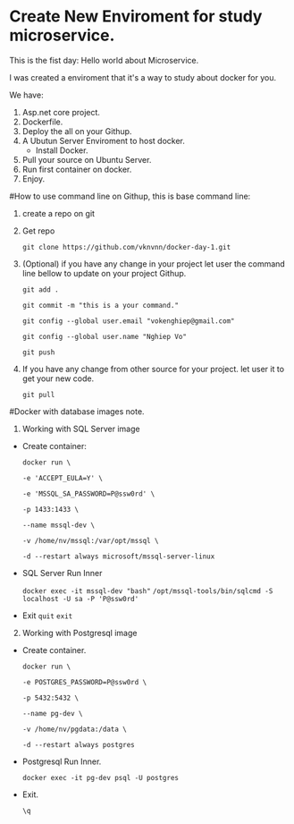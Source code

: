 # Create New Enviroment for study microservice.

This is the fist day: Hello world about Microservice.

I was created a enviroment that it's a way to study about docker for you.

We have:
1. Asp.net core project.
2. Dockerfile.
3. Deploy the all on your Githup.
4. A Ubutun Server Enviroment to host docker.
    - Install Docker.
5. Pull your source on Ubuntu Server.
6. Run first container on docker.
7. Enjoy.

#How to use command line on Githup, this is base command line:

1. create a repo on git

2. Get repo

    `git clone https://github.com/vknvnn/docker-day-1.git`

3. (Optional) if you have any change in your project let user the command line bellow to update on your project Githup.

    `git add .`

    `git commit -m "this is a your command."`

    `git config --global user.email "vokenghiep@gmail.com"`

    `git config --global user.name "Nghiep Vo"`

    `git push`

4. If you have any change from other source for your project. let user it to get your new code.

    `git pull`


#Docker with database images note.

1. Working with SQL Server image

- Create container:

    `docker run \`

    `-e 'ACCEPT_EULA=Y' \`

    `-e 'MSSQL_SA_PASSWORD=P@ssw0rd' \`

    `-p 1433:1433 \`

    `--name mssql-dev \`

    `-v /home/nv/mssql:/var/opt/mssql \`

    `-d --restart always microsoft/mssql-server-linux`

- SQL Server Run Inner

    `docker exec -it mssql-dev "bash"`
    `/opt/mssql-tools/bin/sqlcmd -S localhost -U sa -P 'P@ssw0rd'`

- Exit
    `quit`
    `exit`

2. Working with Postgresql image

- Create container.

    `docker run \`

    `-e POSTGRES_PASSWORD=P@ssw0rd \`

    `-p 5432:5432 \`

    `--name pg-dev \`

    `-v /home/nv/pgdata:/data \`
    
    `-d --restart always postgres`

- Postgresql Run Inner.

    `docker exec -it pg-dev psql -U postgres`

- Exit.

    `\q`






